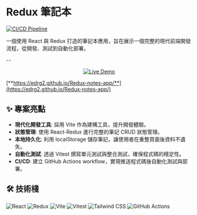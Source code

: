 # Redux 筆記本

[![CI/CD Pipeline](https://github.com/edrg2/Redux-notes-app/actions/workflows/deploy.yml/badge.svg)](https://github.com/edrg2/Redux-notes-app/actions)

一個使用 React 與 Redux 打造的筆記本應用，旨在展示一個完整的現代前端開發流程，從開發、測試到自動化部署。

--

<p align="center">
  <a href="https://edrg2.github.io/Redux-notes-app/">
    <img src="https://img.shields.io/badge/Live-Demo-brightgreen?style=for-the-badge&logo=rocket" alt="Live Demo">
  </a>
</p>

[**https://edrg2.github.io/Redux-notes-app/**](https://edrg2.github.io/Redux-notes-app/)

## ✨ 專案亮點

- **現代化開發工具**: 採用 Vite 作為建構工具，提升開發體驗。
- **狀態管理**: 使用 React-Redux 進行完整的筆記 CRUD 狀態管理。
- **本地持久化**: 利用 localStorage 儲存筆記，讓使用者在重整頁面後資料不遺失。
- **自動化測試**: 透過 Vitest 撰寫單元測試與整合測試，確保程式碼的穩定性。
- **CI/CD**: 建立 GitHub Actions workflow，實現推送程式碼後自動化測試與部署。

## 🛠️ 技術棧

<p align="left">
  <img src="https://img.shields.io/badge/React-61DAFB?style=flat&logo=react&logoColor=black" alt="React">
  <img src="https://img.shields.io/badge/Redux-764ABC?style=flat&logo=redux&logoColor=white" alt="Redux">
  <img src="https://img.shields.io/badge/Vite-646CFF?style=flat&logo=vite&logoColor=white" alt="Vite">
  <img src="https://img.shields.io/badge/Vitest-6E9F18?style=flat&logo=vitest&logoColor=white" alt="Vitest">
  <img src="https://img.shields.io/badge/Tailwind_CSS-06B6D4?style=flat&logo=tailwindcss&logoColor=white" alt="Tailwind CSS">
  <img src="https://img.shields.io/badge/GitHub_Actions-2088FF?style=flat&logo=github-actions&logoColor=white" alt="GitHub Actions">
</p>
